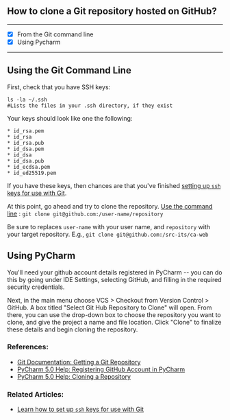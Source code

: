 ## How to clone a Git repository hosted on GitHub?

---
- [x] From the Git command line
- [x] Using Pycharm

---
## Using the Git Command Line

First, check that you have SSH keys:

    ls -la ~/.ssh
    #Lists the files in your .ssh directory, if they exist


Your keys should look like one the following:

```
* id_rsa.pem
* id_rsa
* id_rsa.pub
* id_dsa.pem
* id_dsa
* id_dsa.pub
* id_ecdsa.pem
* id_ed25519.pem
```

If you have these keys, then chances are that you've finished [setting up `ssh` keys for use with Git](https://github.com/src-its/ca-web/blob/master/content/git_ssh-setup.md).

At this point, go ahead and try to clone the repository.  [Use the command line]() : `git clone git@github.com:/user-name/repository`

Be sure to replaces `user-name` with your user name, and `repository` with your target repository. E.g., `git clone git@github.com:/src-its/ca-web`

## Using PyCharm
You'll need your github account details registered in PyCharm -- you can do this by going under IDE Settings, selecting GitHub, and filling in the required security credentials. 

Next, in the main menu choose VCS > Checkout from Version Control > GitHub. A box titled "Select Git Hub Repository to Clone" will open. From there, you can use the drop-down box to choose the repository you want to clone, and give the project a name and file location. Click "Clone" to finalize these details and begin cloning the repository. 

### References:

* [Git Documentation: Getting a Git Repository](https://git-scm.com/book/en/v2/Git-Basics-Getting-a-Git-Repository)
* [PyCharm 5.0 Help: Registering GitHub Account in PyCharm](https://www.jetbrains.com/pycharm/help/registering-github-account-in-pycharm.html)
* [PyCharm 5.0 Help: Cloning a Repository](https://www.jetbrains.com/pycharm/help/cloning-a-repository-from-github.html)

### Related Articles:

* [Learn how to set up `ssh` keys for use with Git](https://github.com/src-its/ca-web/blob/master/content/git_ssh-setup.md)

